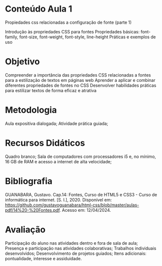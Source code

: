 # Conteúdo Aula 1

Propiedades css relacionadas a configuração de fonte (parte 1)

Introdução às propriedades CSS para fontes
Propriedades básicas: font-family, font-size, font-weight, font-style, line-height
Práticas e exemplos de uso

# Objetivo

Compreender a importância das propriedades CSS relacionadas a fontes para a estilização de textos em páginas web
Aprender a aplicar e combinar diferentes propriedades de fontes no CSS
Desenvolver habilidades práticas para estilizar textos de forma eficaz e atrativa

# Metodologia

Aula expositiva dialogada; Atividade prática guiada; 

# Recursos Didáticos

Quadro branco; Sala de computadores com processadores i5 e, no mínimo, 16 GB de RAM e acesso a internet de alta velocidade; 

# Bibliografia

GUANABARA, Gustavo. Cap.14: Fontes, Curso de HTML5 e CSS3 - Curso de informática para internet. [S. l.], 2020. Disponível em: https://github.com/gustavoguanabara/html-css/blob/master/aulas-pdf/14%20-%20Fontes.pdf. Acesso em: 12/04/2024.

# Avaliação

Participação do aluno nas atividades dentro e fora de sala de aula; 
Presença e participação nas atividades colaborativas; 
Trabalhos individuais desenvolvidos; 
Desenvolvimento de projetos guiados; 
Itens adicionais: pontualidade, interesse e assiduidade.
